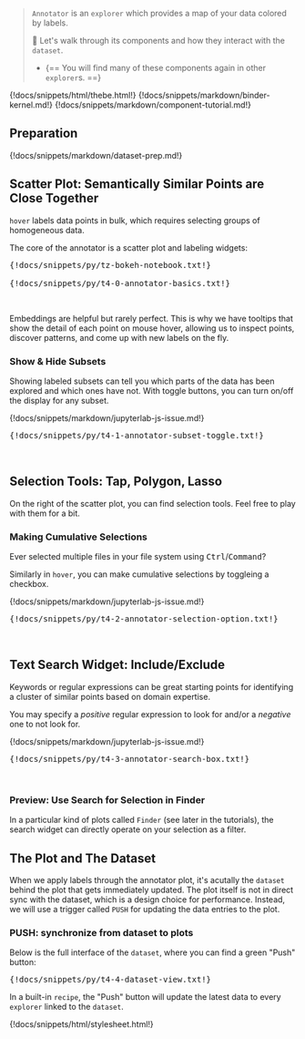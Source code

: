 > `Annotator` is an `explorer` which provides a map of your data colored by labels.
>
> :speedboat: Let's walk through its components and how they interact with the `dataset`.
>
> -   {== You will find many of these components again in other `explorer`s. ==}

{!docs/snippets/html/thebe.html!}
{!docs/snippets/markdown/binder-kernel.md!}
{!docs/snippets/markdown/component-tutorial.md!}

## **Preparation**

{!docs/snippets/markdown/dataset-prep.md!}

## **Scatter Plot: Semantically Similar Points are Close Together**

`hover` labels data points in bulk, which requires selecting groups of homogeneous data.

The core of the annotator is a scatter plot and labeling widgets:

<pre data-executable>
{!docs/snippets/py/tz-bokeh-notebook.txt!}

{!docs/snippets/py/t4-0-annotator-basics.txt!}
</pre><br>

Embeddings are helpful but rarely perfect. This is why we have tooltips that show the detail of each point on mouse hover, allowing us to inspect points, discover patterns, and come up with new labels on the fly.

### **Show & Hide Subsets**

Showing labeled subsets can tell you which parts of the data has been explored and which ones have not. With toggle buttons, you can turn on/off the display for any subset.

{!docs/snippets/markdown/jupyterlab-js-issue.md!}

<pre data-executable>
{!docs/snippets/py/t4-1-annotator-subset-toggle.txt!}
</pre><br>

## **Selection Tools: Tap, Polygon, Lasso**

On the right of the scatter plot, you can find selection tools. Feel free to play with them for a bit.

### **Making Cumulative Selections**

Ever selected multiple files in your file system using <kbd>Ctrl</kbd>/<kbd>Command</kbd>?

Similarly in `hover`, you can make cumulative selections by toggleing a checkbox.

{!docs/snippets/markdown/jupyterlab-js-issue.md!}

<pre data-executable>
{!docs/snippets/py/t4-2-annotator-selection-option.txt!}
</pre><br>

## **Text Search Widget: Include/Exclude**

Keywords or regular expressions can be great starting points for identifying a cluster of similar points based on domain expertise.

You may specify a *positive* regular expression to look for and/or a *negative* one to not look for.

{!docs/snippets/markdown/jupyterlab-js-issue.md!}

<pre data-executable>
{!docs/snippets/py/t4-3-annotator-search-box.txt!}
</pre><br>

### **Preview: Use Search for Selection in Finder**

In a particular kind of plots called `Finder` (see later in the tutorials), the search widget can directly operate on your selection as a filter.

## **The Plot and The Dataset**

When we apply labels through the annotator plot, it's acutally the `dataset` behind the plot that gets immediately updated. The plot itself is not in direct sync with the dataset, which is a design choice for performance. Instead, we will use a trigger called `PUSH` for updating the data entries to the plot.

### **PUSH: synchronize from dataset to plots**

Below is the full interface of the `dataset`, where you can find a green "Push" button:

<pre data-executable>
{!docs/snippets/py/t4-4-dataset-view.txt!}
</pre>

In a built-in `recipe`, the "Push" button will update the latest data to every `explorer` linked to the `dataset`.

{!docs/snippets/html/stylesheet.html!}
